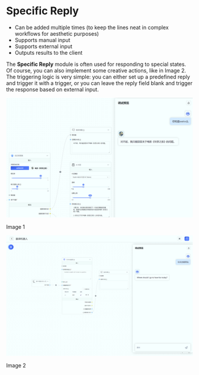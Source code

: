 # Specific Reply

- Can be added multiple times (to keep the lines neat in complex workflows for aesthetic purposes)
- Supports manual input
- Supports external input
- Outputs results to the client

The **Specific Reply** module is often used for responding to special states. Of course, you can also implement some creative actions, like in Image 2. The triggering logic is very simple: you can either set up a predefined reply and trigger it with a trigger, or you can leave the reply field blank and trigger the response based on external input.

![Image 1](./imgs/specialreply.png)

Image 1

![Image 2](./imgs/specialreply2.png)

Image 2